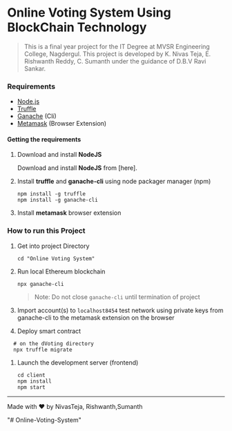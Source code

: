 # Online Voting System Using BlockChain Technology

> This is a final year project for the IT Degree at MVSR Engineering College, Nagdergul.
> This project is developed by K. Nivas Teja, E. Rishwanth Reddy, C. Sumanth under the guidance of D.B.V Ravi Sankar.

### Requirements
- [Node.js](https://nodejs.org)
- [Truffle](https://www.trufflesuite.com/truffle)
- [Ganache](https://github.com/trufflesuite/ganache-cli) (Cli)
- [Metamask](https://metamask.io/) (Browser Extension)

#### Getting the requirements
1. Download and install **NodeJS**

   Download and install **NodeJS** from [here].

1. Install **truffle** and **ganache-cli** using node packager manager (npm)

   ```shell
   npm install -g truffle
   npm install -g ganache-cli
   ```
1. Install **metamask** browser extension

### How to run this Project

1. Get into project Directory
    ```shell 
    cd "Online Voting System"
    ```

1. Run local Ethereum blockchain
    ```shell
    npx ganache-cli
    ```
    > Note: Do not close `ganache-cli` until termination of project

1. Import account(s) to `localhost8454` test network using private keys from ganache-cli to the metamask extension on the browser

1. Deploy smart contract
 ```shell
   # on the dVoting directory
   npx truffle migrate
   ```
1. Launch the development server (frontend)

   ```shell
   cd client
   npm install
   npm start
   ```
---

Made with ❤️ by NivasTeja, Rishwanth,Sumanth

"# Online-Voting-System" 
